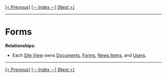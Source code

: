 [[< Previous]](care_services.md) [[-- Index --]](entity_class_index.md) [[Next >]](health_problems.md)
___
# Forms

**Relationships:**
  * Each [Site View](site_views.md) owns [Documents](documents.md), [Forms](forms.md), [News Items](news_items.md), and [Users](users.md).

___
[[< Previous]](care_services.md) [[-- Index --]](entity_class_index.md) [[Next >]](health_problems.md)
